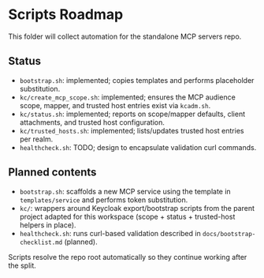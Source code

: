 # Scripts Roadmap

This folder will collect automation for the standalone MCP servers repo.

## Status
- `bootstrap.sh`: implemented; copies templates and performs placeholder substitution.
- `kc/create_mcp_scope.sh`: implemented; ensures the MCP audience scope, mapper, and trusted host entries exist via `kcadm.sh`.
- `kc/status.sh`: implemented; reports on scope/mapper defaults, client attachments, and trusted host configuration.
- `kc/trusted_hosts.sh`: implemented; lists/updates trusted host entries per realm.
- `healthcheck.sh`: TODO; design to encapsulate validation curl commands.

## Planned contents
- `bootstrap.sh`: scaffolds a new MCP service using the template in `templates/service` and performs token substitution.
- `kc/`: wrappers around Keycloak export/bootstrap scripts from the parent project adapted for this workspace (scope + status + trusted-host helpers in place).
- `healthcheck.sh`: runs curl-based validation described in `docs/bootstrap-checklist.md` (planned).

Scripts resolve the repo root automatically so they continue working after the split.
